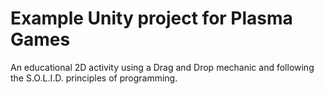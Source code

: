 # Example Unity project for Plasma Games
An educational 2D activity using a Drag and Drop mechanic and following the S.O.L.I.D. principles of programming.
